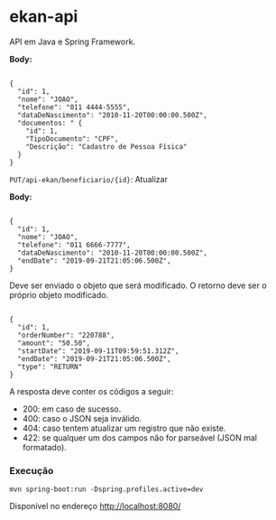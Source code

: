 # ekan-api

API em Java e Spring Framework.

**Body:**

<code>
{
  "id": 1,
  "nome": "JOAO",
  "telefone": "011 4444-5555",
  "dataDeNascimento": "2010-11-20T00:00:00.500Z",
  "documentos: " {
	"id": 1,
	"TipoDocumento": "CPF",
	"Descrição": "Cadastro de Pessoa Física"
  }
}
</code>

`PUT/api-ekan/beneficiario/{id}`: 
Atualizar 

**Body:**

<code>
{
  "id": 1,
  "nome": "JOAO",
  "telefone": "011 6666-7777",
  "dataDeNascimento": "2010-11-20T00:00:00.500Z",
  "endDate": "2019-09-21T21:05:06.500Z",
}
</code>

Deve ser enviado o objeto que será modificado. O retorno deve ser o próprio objeto modificado.

<code>
{
  "id": 1,
  "orderNumber": "220788",
  "amount": "50.50",
  "startDate": "2019-09-11T09:59:51.312Z",
  "endDate": "2019-09-21T21:05:06.500Z",
  "type": "RETURN"
}
</code>

A resposta deve conter os códigos a seguir:

* 200: em caso de sucesso.
* 400: caso o JSON seja inválido.
* 404: caso tentem atualizar um registro que não existe.
* 422: se qualquer um dos campos não for parseável (JSON mal formatado).


### Execução

```
mvn spring-boot:run -Dspring.profiles.active=dev
```
Disponível no endereço [http://localhost:8080/](http://localhost:8080/)
